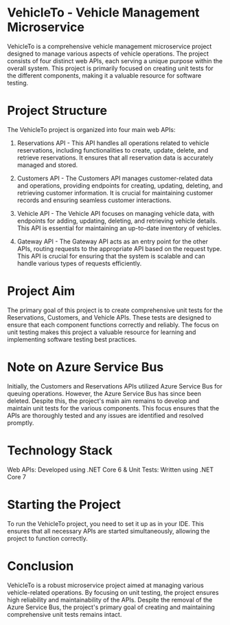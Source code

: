 # VehicleTo - Vehicle Management Microservice

VehicleTo is a comprehensive vehicle management microservice project designed to manage various aspects of vehicle operations. The project consists of four distinct web APIs, each serving a unique purpose within the overall system. This project is primarily focused on creating unit tests for the different components, making it a valuable resource for software testing.

# Project Structure

The VehicleTo project is organized into four main web APIs:

1. Reservations API -
This API handles all operations related to vehicle reservations, including functionalities to create, update, delete, and retrieve reservations. It ensures that all reservation data is accurately managed and stored.

2. Customers API -
The Customers API manages customer-related data and operations, providing endpoints for creating, updating, deleting, and retrieving customer information. It is crucial for maintaining customer records and ensuring seamless customer interactions.

3. Vehicle API -
The Vehicle API focuses on managing vehicle data, with endpoints for adding, updating, deleting, and retrieving vehicle details. This API is essential for maintaining an up-to-date inventory of vehicles.

4. Gateway API -
The Gateway API acts as an entry point for the other APIs, routing requests to the appropriate API based on the request type. This API is crucial for ensuring that the system is scalable and can handle various types of requests efficiently.

# Project Aim

The primary goal of this project is to create comprehensive unit tests for the Reservations, Customers, and Vehicle APIs. These tests are designed to ensure that each component functions correctly and reliably. The focus on unit testing makes this project a valuable resource for learning and implementing software testing best practices.

# Note on Azure Service Bus

Initially, the Customers and Reservations APIs utilized Azure Service Bus for queuing operations. However, the Azure Service Bus has since been deleted. Despite this, the project's main aim remains to develop and maintain unit tests for the various components. This focus ensures that the APIs are thoroughly tested and any issues are identified and resolved promptly.

# Technology Stack

Web APIs: Developed using .NET Core 6 &
Unit Tests: Written using .NET Core 7

# Starting the Project

To run the VehicleTo project, you need to set it up as <multiple startup projects> in your IDE. This ensures that all necessary APIs are started simultaneously, allowing the project to function correctly.

# Conclusion

VehicleTo is a robust microservice project aimed at managing various vehicle-related operations. By focusing on unit testing, the project ensures high reliability and maintainability of the APIs. Despite the removal of the Azure Service Bus, the project's primary goal of creating and maintaining comprehensive unit tests remains intact.


